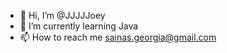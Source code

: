 - 👋 Hi, I’m @JJJJJoey
- 🌱 I’m currently learning Java
- 📫 How to reach me sainas.georgia@gmail.com

<!---
JJJJJoey/JJJJJoey is a ✨ special ✨ repository because its `README.md` (this file) appears on your GitHub profile.
You can click the Preview link to take a look at your changes.
--->
